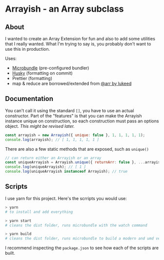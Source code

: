 # Arrayish - an Array subclass

## About

I wanted to create an Array Extension for fun and also to add some utilities that I really wanted. What I'm trying to say is, you probably don't want to use this in production.

Uses:

-   [Microbundle](https://github.com/developit/microbundle) (pre-configured bundler)
-   [Husky](https://github.com/typicode/husky) (formatting on commit)
-   Prettier (formatting)
-   map & reduce are borrowed/extended from [@arr by lukeed](https://github.com/lukeed/arr)

## Documentation

You can't call it using the standard `[]`, you have to use an actual constructor. Part of the "features" is that you can make the Arrayish instance unique on construction, so each construction must pass an options object. _This might be revised later._

```js
const arrayish = new Arrayish({ unique: false }, 1, 1, 1, 1, 1);
console.log(arrayish); // [ 1, 1, 1, 1, 1 ]
```

There are also a few static methods that are exposed, such as `unique()`

```js
// can return either an Arrayish or an array
const uniqueArrayish = Arrayish.unique({ returnArr: false }, ...arrayish);
console.log(uniqueArrayish); // [ 1 ]
console.log(uniqueArrayish instanceof Arrayish); // true
```

## Scripts

I use yarn for this project. Here's the scrripts you would use:

```sh
> yarn
# to install and add everything

> yarn start
# cleans the dist folder, runs microbundle with the watch command

> yarn build
# cleans the dist folder, runs microbundle to build a modern and umd version, then runs tests on the modern version
```

I recommend inspecting the `package.json` to see how each of the scripts are built.
